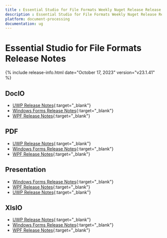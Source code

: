 ```yaml
---
title : Essential Studio for File Formats Weekly Nuget Release Release Notes  
description : Essential Studio for File Formats Weekly Nuget Release Release Notes  
platform: document-processing
documentation: ug
---
```


# Essential Studio for File Formats  Release Notes  

{% include release-info.html date="October 17, 2023" version="v23.1.41" %} 

## DocIO

* [UWP Release Notes](/uwp/release-notes/v23.1.41#docio){:target="_blank"}
* [Windows Forms Release Notes](/windowsforms/release-notes/v23.1.41#docio){:target="_blank"}
* [WPF Release Notes](/wpf/release-notes/v23.1.41#docio){:target="_blank"}


## PDF

* [UWP Release Notes](/uwp/release-notes/v23.1.41#pdf){:target="_blank"}
* [Windows Forms Release Notes](/windowsforms/release-notes/v23.1.41#pdf){:target="_blank"}
* [WPF Release Notes](/wpf/release-notes/v23.1.41#pdf){:target="_blank"}


## Presentation

* [Windows Forms Release Notes](/windowsforms/release-notes/v23.1.41#presentation){:target="_blank"}
* [WPF Release Notes](/wpf/release-notes/v23.1.41#presentation){:target="_blank"}
* [UWP Release Notes](/uwp/release-notes/v23.1.41#presentation){:target="_blank"}


## XlsIO

* [UWP Release Notes](/uwp/release-notes/v23.1.41#xlsio){:target="_blank"}
* [Windows Forms Release Notes](/windowsforms/release-notes/v23.1.41#xlsio){:target="_blank"}
* [WPF Release Notes](/wpf/release-notes/v23.1.41#xlsio){:target="_blank"}